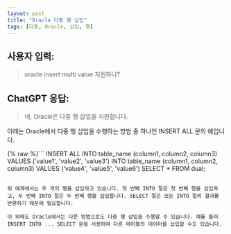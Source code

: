 ```yaml
---
layout: post
title: "Oracle 다중 행 삽입"
tags: [다중, Oracle, 삽입, 행]
---
```


## 사용자 입력:
> oracle insert multi value 지원하나?

## ChatGPT 응답:
> 네, Oracle은 다중 행 삽입을 지원합니다. 

아래는 Oracle에서 다중 행 삽입을 수행하는 방법 중 하나인 INSERT ALL 문의 예입니다.

{% raw %}```
INSERT ALL
   INTO table_name (column1, column2, column3) VALUES ('value1', 'value2', 'value3')
   INTO table_name (column1, column2, column3) VALUES ('value4', 'value5', 'value6')
SELECT * FROM dual;
```{% endraw %}

위 예제에서는 두 개의 행을 삽입하고 있습니다. 첫 번째 INTO 절은 첫 번째 행을 삽입하고, 두 번째 INTO 절은 두 번째 행을 삽입합니다. SELECT 절은 모든 INTO 절의 결과를 반환하기 때문에 필요합니다.

이 외에도 Oracle에서는 다른 방법으로도 다중 행 삽입을 수행할 수 있습니다. 예를 들어 INSERT INTO ... SELECT 문을 사용하여 다른 테이블의 데이터를 삽입할 수도 있습니다.

